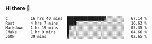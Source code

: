 ### Hi there 👋

<!--
**WShiBin/WShiBin** is a ✨ _special_ ✨ repository because its `README.md` (this file) appears on your GitHub profile.

Here are some ideas to get you started:

- 🔭 I’m currently working on ...
- 🌱 I’m currently learning ...
- 👯 I’m looking to collaborate on ...
- 🤔 I’m looking for help with ...
- 💬 Ask me about ...
- 📫 How to reach me: ...
- 😄 Pronouns: ...
- ⚡ Fun fact: ...
-->

<!--START_SECTION:waka-->
```text
C          16 hrs 40 mins  ████████████████▓░░░░░░░░   67.14 % 
Rust       4 hrs 7 mins    ████░░░░░░░░░░░░░░░░░░░░░   16.63 % 
Markdown   1 hr 19 mins    █▒░░░░░░░░░░░░░░░░░░░░░░░   05.35 % 
CMake      1 hr 9 mins     █░░░░░░░░░░░░░░░░░░░░░░░░   04.66 % 
JSON       39 mins         ▓░░░░░░░░░░░░░░░░░░░░░░░░   02.65 % 
```
<!--END_SECTION:waka-->
